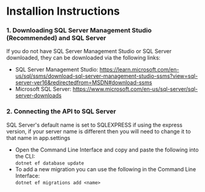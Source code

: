 # Installion Instructions

### 1. Downloading SQL Server Management Studio (Recommended) and SQL Server
If you do not have SQL Server Management Studio or SQL Server downloaded, they can be downloaded via the following links:
- SQL Server Management Studio: https://learn.microsoft.com/en-us/sql/ssms/download-sql-server-management-studio-ssms?view=sql-server-ver16&redirectedfrom=MSDN#download-ssms
- Microsoft SQL Server: https://www.microsoft.com/en-us/sql-server/sql-server-downloads

### 2. Connecting the API to SQL Server
SQL Server's default name is set to SQLEXPRESS if using the express version, if your server name is different then you will need to change it to that name in app.settings
- Open the Command Line Interface and copy and paste the following into the CLI: \
`dotnet ef database update`
- To add a new migration you can use the following in the Command Line Interface: \
`dotnet ef migrations add <name>`
